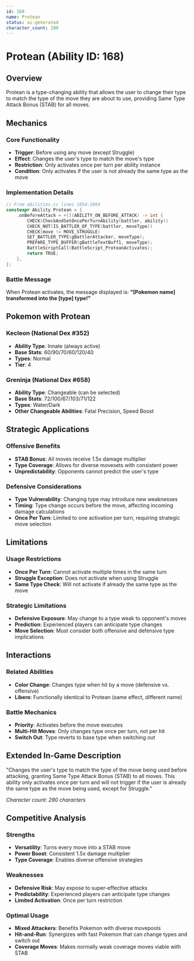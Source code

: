 ```yaml
---
id: 168
name: Protean
status: ai-generated
character_count: 280
---
```


# Protean (Ability ID: 168)

## Overview
Protean is a type-changing ability that allows the user to change their type to match the type of the move they are about to use, providing Same Type Attack Bonus (STAB) for all moves.

## Mechanics

### Core Functionality
- **Trigger**: Before using any move (except Struggle)
- **Effect**: Changes the user's type to match the move's type
- **Restriction**: Only activates once per turn per ability instance
- **Condition**: Only activates if the user is not already the same type as the move

### Implementation Details
```cpp
// From abilities.cc lines 1854-1864
constexpr Ability Protean = {
    .onBeforeAttack = +[](ABILITY_ON_BEFORE_ATTACK) -> int {
        CHECK(CheckAndSetOncePerTurnAbility(battler, ability))
        CHECK_NOT(IS_BATTLER_OF_TYPE(battler, moveType))
        CHECK(move != MOVE_STRUGGLE)
        SET_BATTLER_TYPE(gBattlerAttacker, moveType);
        PREPARE_TYPE_BUFFER(gBattleTextBuff1, moveType);
        BattleScriptCall(BattleScript_ProteanActivates);
        return TRUE;
    },
};
```

### Battle Message
When Protean activates, the message displayed is:
**"[Pokemon name] transformed into the [type] type!"**

## Pokemon with Protean

### Kecleon (National Dex #352)
- **Ability Type**: Innate (always active)
- **Base Stats**: 60/90/70/60/120/40
- **Types**: Normal
- **Tier**: 4

### Greninja (National Dex #658)
- **Ability Type**: Changeable (can be selected)
- **Base Stats**: 72/100/67/103/71/122
- **Types**: Water/Dark
- **Other Changeable Abilities**: Fatal Precision, Speed Boost

## Strategic Applications

### Offensive Benefits
- **STAB Bonus**: All moves receive 1.5x damage multiplier
- **Type Coverage**: Allows for diverse movesets with consistent power
- **Unpredictability**: Opponents cannot predict the user's type

### Defensive Considerations
- **Type Vulnerability**: Changing type may introduce new weaknesses
- **Timing**: Type change occurs before the move, affecting incoming damage calculations
- **Once Per Turn**: Limited to one activation per turn, requiring strategic move selection

## Limitations

### Usage Restrictions
- **Once Per Turn**: Cannot activate multiple times in the same turn
- **Struggle Exception**: Does not activate when using Struggle
- **Same Type Check**: Will not activate if already the same type as the move

### Strategic Limitations
- **Defensive Exposure**: May change to a type weak to opponent's moves
- **Prediction**: Experienced players can anticipate type changes
- **Move Selection**: Must consider both offensive and defensive type implications

## Interactions

### Related Abilities
- **Color Change**: Changes type when hit by a move (defensive vs. offensive)
- **Libero**: Functionally identical to Protean (same effect, different name)

### Battle Mechanics
- **Priority**: Activates before the move executes
- **Multi-Hit Moves**: Only changes type once per turn, not per hit
- **Switch Out**: Type reverts to base type when switching out

## Extended In-Game Description
"Changes the user's type to match the type of the move being used before attacking, granting Same Type Attack Bonus (STAB) to all moves. This ability only activates once per turn and will not trigger if the user is already the same type as the move being used, except for Struggle."

*Character count: 290 characters*

## Competitive Analysis

### Strengths
- **Versatility**: Turns every move into a STAB move
- **Power Boost**: Consistent 1.5x damage multiplier
- **Type Coverage**: Enables diverse offensive strategies

### Weaknesses
- **Defensive Risk**: May expose to super-effective attacks
- **Predictability**: Experienced players can anticipate type changes
- **Limited Activation**: Once per turn restriction

### Optimal Usage
- **Mixed Attackers**: Benefits Pokemon with diverse movepools
- **Hit-and-Run**: Synergizes with fast Pokemon that can change types and switch out
- **Coverage Moves**: Makes normally weak coverage moves viable with STAB